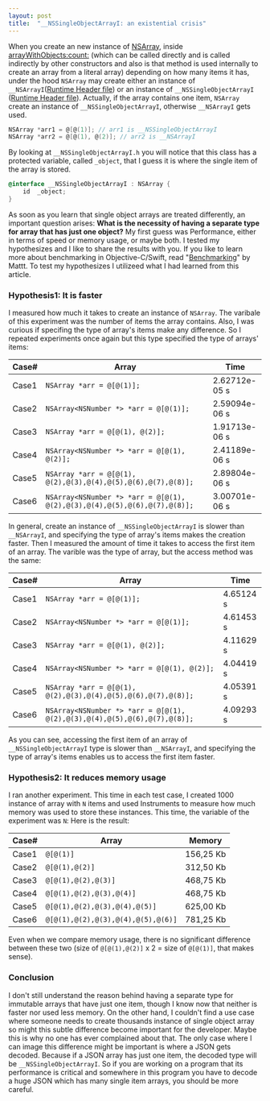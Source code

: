 ```yaml
---
layout: post
title:  "__NSSingleObjectArrayI: an existential crisis"
---
```


When you create an new instance of [NSArray](https://developer.apple.com/documentation/foundation/nsarray/1460096-arraywithobjects?language=objc), inside [arrayWithObjects:count:](https://developer.apple.com/documentation/foundation/nsarray/1460096-arraywithobjects?language=objc)  (which can be called directly and is called indirectly by other constructors and also is that method is used internally to create an array from a literal array) depending on how many items it has, under the hood `NSArray` may create either an instance of `__NSArrayI`([Runtime Header file](https://github.com/nst/iOS-Runtime-Headers/blob/master/Frameworks/CoreFoundation.framework/__NSSingleObjectArrayI.h)) or an instance of  `__NSSingleObjectArrayI` ([Runtime Header file](https://github.com/nst/iOS-Runtime-Headers/blob/master/Frameworks/CoreFoundation.framework/__NSSingleObjectArrayI.h)). Actually, if the array contains one item, `NSArray` create an instance of `__NSSingleObjectArrayI`, otherwise `__NSArrayI` gets used.

```objective-c
NSArray *arr1 = @[@(1)]; // arr1 is __NSSingleObjectArrayI
NSArray *arr2 = @[@(1), @(2)]; // arr2 is __NSArrayI
```

By looking at `__NSSingleObjectArrayI.h` you will notice that this class has a protected variable, called `_object`, that I guess it is where the single item of the array is stored.
```objective-c
@interface __NSSingleObjectArrayI : NSArray {
    id  _object;
}
```

As soon as you learn that single object arrays are treated differently, an important question arises: **What is the necessity of having a separate type for array that has just one object?**
My first guess was Performance, either in terms of speed or memory usage, or maybe both. I tested my hypothesizes and I like to share the results with you. If you like to learn more about benchmarking in Objective-C/Swift, read "[Benchmarking](https://nshipster.com/benchmarking/)" by Mattt. To test my hypothesizes I utilizeed what I had learned from this article.

### Hypothesis1: It is faster

I measured how much it takes to create an instance of `NSArray`. The varibale of this experiment was the number of items the array contains. Also, I was curious if specifing the type of array's items make any difference. So I repeated experiments once again but this type specified the type of arrays' items: 

Case#   | Array   |  Time
--------|----------|----
Case1|`NSArray *arr = @[@(1)];`| 2.62712e-05 s
Case2|`NSArray<NSNumber *> *arr = @[@(1)];`| 2.59094e-06 s
Case3|`NSArray *arr = @[@(1), @(2)];`| 1.91713e-06 s
Case4|`NSArray<NSNumber *> *arr = @[@(1), @(2)];`| 2.41189e-06 s
Case5|`NSArray *arr = @[@(1), @(2),@(3),@(4),@(5),@(6),@(7),@(8)];`| 2.89804e-06 s
Case6|`NSArray<NSNumber *> *arr = @[@(1), @(2),@(3),@(4),@(5),@(6),@(7),@(8)];`| 3.00701e-06 s

In general, create an instance of  `__NSSingleObjectArrayI` is slower than `__NSArrayI`, and specifying the type of array's items makes the creation faster. 
Then I measured the amount of time it takes to access the first item of an array. The varible was the type of array, but the access method was the same:

Case#   | Array|  Time
--------|----------|----
Case1|`NSArray *arr = @[@(1)];`| 4.65124 s
Case2|`NSArray<NSNumber *> *arr = @[@(1)];`| 4.61453 s
Case3|`NSArray *arr = @[@(1), @(2)];`| 4.11629 s
Case4|`NSArray<NSNumber *> *arr = @[@(1), @(2)];`| 4.04419 s
Case5|`NSArray *arr = @[@(1), @(2),@(3),@(4),@(5),@(6),@(7),@(8)];`| 4.05391 s
Case6|`NSArray<NSNumber *> *arr = @[@(1), @(2),@(3),@(4),@(5),@(6),@(7),@(8)];`| 4.09293 s

As you can see, accessing the first item of an array of `__NSSingleObjectArrayI` type is slower than `__NSArrayI`, and specifying the type of array's items enables us to access the first item faster.


### Hypothesis2: It reduces memory usage 

I ran another experiment. This time in each test case, I created 1000 instance of array with `N` items and used Instruments to measure how much memory was used to store these instances. This time, the variable of the experiment was `N`: Here is the result:

Case#   | Array   |  Memory
--------|----------|----
Case1|`@[@(1)]`| 156,25 Kb
Case2|`@[@(1),@(2)]`| 312,50 Kb
Case3|`@[@(1),@(2),@(3)]`| 468,75 Kb
Case4|`@[@(1),@(2),@(3),@(4)]`| 468,75 Kb
Case5|`@[@(1),@(2),@(3),@(4),@(5)]`| 625,00 Kb
Case6|`@[@(1),@(2),@(3),@(4),@(5),@(6)]` | 781,25 Kb

Even when we compare memory usage, there is no significant difference between these two (size of `@[@(1),@(2)]` x 2 = size of  `@[@(1)]`, that makes sense).

### Conclusion
I don't still understand the reason behind having a separate type for immutable arrays that have just one item, though I know now that neither is faster nor used less memory. On the other hand, I couldn't find a use case where someone needs to create thousands instance of single object array so might this subtle difference become important for the developer. Maybe this is why no one has ever complained about that.
The only case where I can image this difference might be important is where a JSON gets decoded. Because if a JSON array has just one item, the decoded type will be `__NSSingleObjectArrayI`. So if you are working on a program that its performance is critical and somewhere in this program you have to decode a huge JSON which has many single item arrays, you should be more careful.
